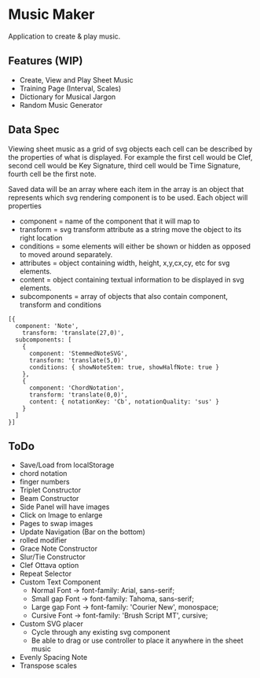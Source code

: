 # Music Maker

Application to create & play music.

## Features (WIP)

- Create, View and Play Sheet Music
- Training Page (Interval, Scales)
- Dictionary for Musical Jargon
- Random Music Generator

## Data Spec

Viewing sheet music as a grid of svg objects each cell can be described by the properties of what is displayed.
For example the first cell would be Clef, second cell would be Key Signature, third cell would be Time Signature,
fourth cell be the first note.

Saved data will be an array where each item in the array is an object that represents which svg rendering component is to be used.
Each object will properties

- component = name of the component that it will map to
- transform = svg transform attribute as a string move the object to its right location
- conditions = some elements will either be shown or hidden as opposed to moved around separately.
- attributes = object containing width, height, x,y,cx,cy, etc for svg elements.
- content = object containing textual information to be displayed in svg elements.
- subcomponents = array of objects that also contain component, transform and conditions

```
[{
  component: 'Note',
	transform: 'translate(27,0)',
  subcomponents: [
    {
      component: 'StemmedNoteSVG',
      transform: 'translate(5,0)'
      conditions: { showNoteStem: true, showHalfNote: true }
    },
    {
      component: 'ChordNotation',
      transform: 'translate(0,0)',
      content: { notationKey: 'Cb', notationQuality: 'sus' }
    }
  ]
}]
```

## ToDo

- Save/Load from localStorage
- chord notation
- finger numbers
- Triplet Constructor
- Beam Constructor
- Side Panel will have images
- Click on Image to enlarge
- Pages to swap images
- Update Navigation (Bar on the bottom)
- rolled modifier
- Grace Note Constructor
- Slur/Tie Constructor
- Clef Ottava option
- Repeat Selector
- Custom Text Component
  - Normal Font -> font-family: Arial, sans-serif;
  - Small gap Font -> font-family: Tahoma, sans-serif;
  - Large gap Font -> font-family: 'Courier New', monospace;
  - Cursive Font -> font-family: 'Brush Script MT', cursive;
- Custom SVG placer
  - Cycle through any existing svg component
  - Be able to drag or use controller to place it anywhere in the sheet music
- Evenly Spacing Note
- Transpose scales
